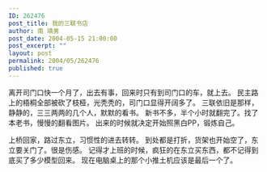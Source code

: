 ```yaml
---
ID: 262476
post_title: 我的三联书店
author: 南 靖男
post_date: 2004-05-15 21:00:00
post_excerpt: ""
layout: post
permalink: 2004/05/262476
published: true
---
```

离开司门口快一个月了，出去有事，回来时只有到司门口的车，就上去。
民主路上的梧桐全部被砍了枝桠，光秃秃的，司门口显得开阔多了。
三联依旧是那样，静静的，三三两两的几个人，默默的看书。
新书不多，半个小时就翻完了。找了本老书，慢慢的翻看图片。
出来的时候就决定开始照黑白PP，锻炼自己。

上桥回家，路过东立，习惯性的进去转转。
到处都是打折，货架也开始空了，东立要关门了。很是伤感。
记得才上班的时候，疯狂的在东立买东西，都不记得到底买了多少模型回来。
现在电脑桌上的那个小推土机应该是最后一个了。